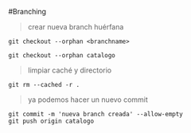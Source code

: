 #Branching

> crear nueva branch huérfana

    git checkout --orphan <branchname>   

    git checkout --orphan catalogo   

> limpiar caché y directorio 

    git rm --cached -r .    

> ya podemos hacer un nuevo commit 

    git commit -m 'nueva branch creada' --allow-empty   
    git push origin catalogo   

